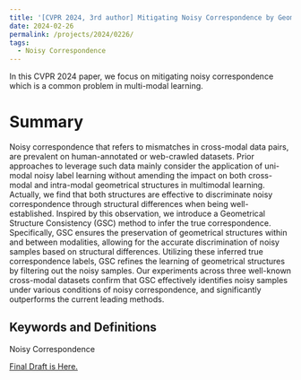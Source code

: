 ```yaml
---
title: '[CVPR 2024, 3rd author] Mitigating Noisy Correspondence by Geometrical Structure Consistency Learning'
date: 2024-02-26
permalink: /projects/2024/0226/
tags:
  - Noisy Correspondence
---
```


In this CVPR 2024 paper, we focus on mitigating noisy correspondence which is a common problem in multi-modal learning.

Summary
======
Noisy correspondence that refers to mismatches in cross-modal data pairs, are prevalent on human-annotated or web-crawled datasets. Prior approaches to leverage such data mainly consider the application of uni-modal noisy label learning without amending the impact on both cross-modal and intra-modal geometrical structures in multimodal learning. Actually, we find that both structures are effective to discriminate noisy correspondence through structural differences when being well-established. Inspired by this observation, we introduce a Geometrical Structure Consistency (GSC) method to infer the true correspondence. Specifically, GSC ensures the preservation of geometrical structures within and between modalities, allowing for the accurate discrimination of noisy samples based on structural differences. Utilizing these inferred true correspondence labels, GSC refines the learning of geometrical structures by filtering out the noisy samples. Our experiments across three well-known cross-modal datasets confirm that GSC effectively identifies noisy samples under various conditions of noisy correspondence, and significantly outperforms the current leading methods.

Keywords and Definitions
------
Noisy Correspondence

[Final Draft is Here.](https://arxiv.org)
